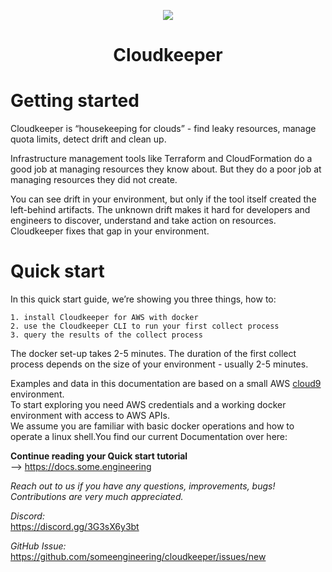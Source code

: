 <p align="center"><img src="https://raw.githubusercontent.com/someengineering/cloudkeeper/main/misc/cloudkeeper_200.png" /><h1 align="center">Cloudkeeper</h1></p>

# Getting started
Cloudkeeper is “housekeeping for clouds” - find leaky resources, manage quota limits, detect drift and clean up. 

Infrastructure management tools like Terraform and CloudFormation do a good job at managing resources they know about. But they do a poor job at managing resources they did not create. 

You can see drift in your environment, but only if the tool itself created the left-behind artifacts. The unknown drift makes it hard for developers and engineers to discover, understand and take action on resources. 
Cloudkeeper fixes that gap in your environment.  

# Quick start
In this quick start guide, we’re showing you three things, how to:

    1. install Cloudkeeper for AWS with docker
    2. use the Cloudkeeper CLI to run your first collect process
    3. query the results of the collect process 

The docker set-up takes 2-5 minutes. The duration of the first collect process depends on the size of your environment - usually 2-5 minutes. 

Examples and data in this documentation are based on a small AWS [cloud9](https://aws.amazon.com/cloud9/) environment.  
To start exploring you need AWS credentials and a working docker environment with access to AWS APIs.  
We assume you are familiar with basic docker operations and how to operate a linux shell.You find our current Documentation over here:  

**Continue reading your Quick start tutorial**  
--> https://docs.some.engineering

*Reach out to us if you have any questions, improvements, bugs!*  
*Contributions are very much appreciated.*

*Discord:*  
https://discord.gg/3G3sX6y3bt

*GitHub Issue:*  
https://github.com/someengineering/cloudkeeper/issues/new 